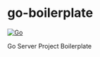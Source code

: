 # go-boilerplate

[![Go](https://github.com/ehsundar/go-boilerplate/actions/workflows/go.yml/badge.svg)](https://github.com/ehsundar/go-boilerplate/actions/workflows/go.yml)

Go Server Project Boilerplate
